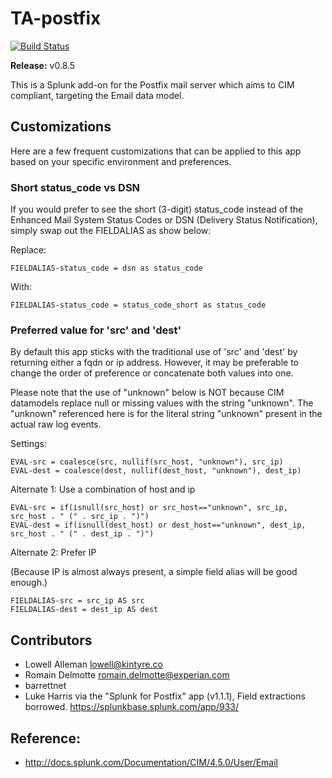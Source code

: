 TA-postfix
==========

[![Build Status](https://github.com/Kintyre/TA-postfix/actions/workflows/build.yml/badge.svg?branch=master)](https://github.com/Kintyre/TA-postfix/actions)

**Release:** v0.8.5

This is a Splunk add-on for the Postfix mail server which aims to CIM
compliant, targeting the Email data model.



Customizations
--------------

Here are a few frequent customizations that can be applied to this app based
on your specific environment and preferences.


### Short status_code vs DSN ###

If you would prefer to see the short (3-digit) status_code instead of the
Enhanced Mail System Status Codes or DSN (Delivery Status Notification),
simply swap out the FIELDALIAS as show below:

Replace:

    FIELDALIAS-status_code = dsn as status_code

With:

    FIELDALIAS-status_code = status_code_short as status_code


### Preferred value for 'src' and 'dest' ###

By default this app sticks with the traditional use of 'src' and 'dest' by
returning either a fqdn or ip address.  However, it may be preferable to
change the order of preference or concatenate both values into one.

Please note that the use of "unknown" below is NOT because CIM datamodels
replace null or missing values with the string "unknown".  The "unknown"
referenced here is for the literal string "unknown" present in the actual 
raw log events.

Settings:

    EVAL-src = coalesce(src, nullif(src_host, "unknown"), src_ip)
    EVAL-dest = coalesce(dest, nullif(dest_host, "unknown"), dest_ip)

Alternate 1:  Use a combination of host and ip

    EVAL-src = if(isnull(src_host) or src_host=="unknown", src_ip, src_host . " (" . src_ip . ")")
    EVAL-dest = if(isnull(dest_host) or dest_host=="unknown", dest_ip, src_host . " (" . dest_ip . ")")

Alternate 2:  Prefer IP

(Because IP is almost always present, a simple field alias will be good enough.)

    FIELDALIAS-src = src_ip AS src
    FIELDALIAS-dest = dest_ip AS dest



Contributors
------------

 * Lowell Alleman <lowell@kintyre.co>
 * Romain Delmotte <romain.delmotte@experian.com>
 * barrettnet
 * Luke Harris via the "Splunk for Postfix" app (v1.1.1), 
   Field extractions borrowed. https://splunkbase.splunk.com/app/933/



Reference:
----------

* http://docs.splunk.com/Documentation/CIM/4.5.0/User/Email
